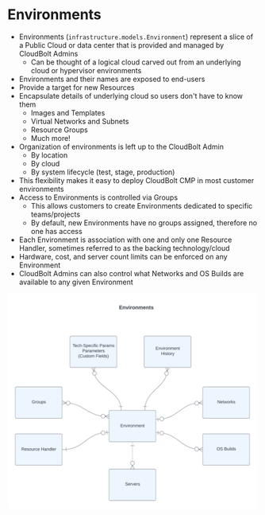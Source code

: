 # Environments

* Environments (`infrastructure.models.Environment`) represent a slice of a Public Cloud or data center that is provided and managed by CloudBolt Admins
  *  Can be thought of a logical cloud carved out from an underlying cloud or hypervisor environments
* Environments and their names are exposed to end-users
* Provide a target for new Resources
* Encapsulate details of underlying cloud so users don't have to know them
  * Images and Templates
  * Virtual Networks and Subnets
  * Resource Groups
  * Much more!
* Organization of environments is left up to the CloudBolt Admin
  * By location
  * By cloud
  * By system lifecycle (test, stage, production)
* This flexibility makes it easy to deploy CloudBolt CMP in most customer environments
* Access to Environments is controlled via Groups
  * This allows customers to create Environments dedicated to specific teams/projects
  * By default, new Environments have no groups assigned, therefore no one has access
* Each Environment is association with one and only one Resource Handler, sometimes referred to as the backing technology/cloud
* Hardware, cost, and server count limits can be enforced on any Environment
* CloudBolt Admins can also control what Networks and OS Builds are available to any given Environment


![Environment Logical Object Model](../assets/Environments.png)

